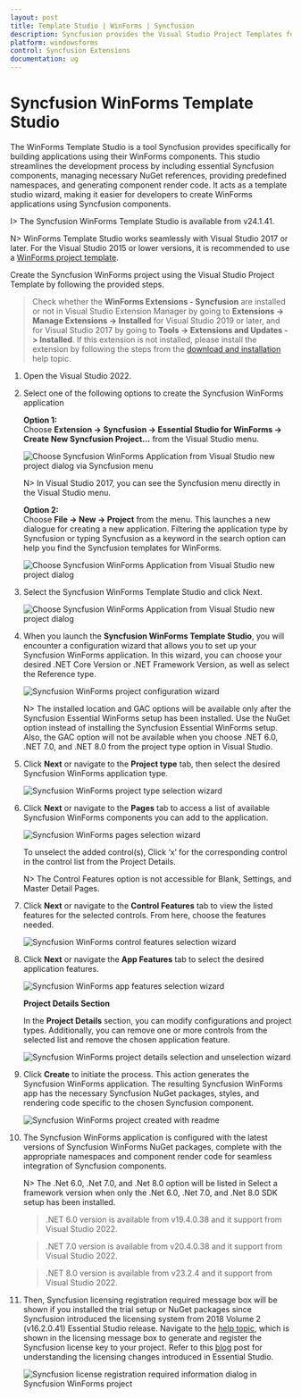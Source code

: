 ```yaml
---
layout: post
title: Template Studio | WinForms | Syncfusion
description: Syncfusion provides the Visual Studio Project Templates for the Syncfusion WinForms platform to create Syncfusion WinForms Application by addiing the required assemblies
platform: windowsforms
control: Syncfusion Extensions
documentation: ug
---
```



# Syncfusion WinForms Template Studio

The WinForms Template Studio is a tool Syncfusion provides specifically for building applications using their WinForms components. This studio streamlines the development process by including essential Syncfusion components, managing necessary NuGet references, providing predefined namespaces, and generating component render code. It acts as a template studio wizard, making it easier for developers to create WinForms applications using Syncfusion components.

I> The Syncfusion WinForms Template Studio is available from v24.1.41.

N> WinForms Template Studio works seamlessly with Visual Studio 2017 or later. For the Visual Studio 2015 or lower versions, it is recommended to use a [WinForms project template](https://help.syncfusion.com/windowsforms/visual-studio-integration/create-project).

Create the Syncfusion WinForms project using the Visual Studio Project Template by following the provided steps.

> Check whether the **WinForms Extensions - Syncfusion** are installed or not in Visual Studio Extension Manager by going to **Extensions -> Manage Extensions -> Installed** for Visual Studio 2019 or later, and for Visual Studio 2017 by going to **Tools -> Extensions and Updates -> Installed**. If this extension is not installed, please install the extension by following the steps from the [download and installation](https://help.syncfusion.com/windowsforms/visual-studio-integration/download-and-installation) help topic.

1.	Open the Visual Studio 2022.

2.	Select one of the following options to create the Syncfusion WinForms application

	**Option 1:**  
	Choose **Extension -> Syncfusion -> Essential Studio for WinForms -> Create New Syncfusion Project…** from the Visual Studio menu.
    
	![Choose Syncfusion WinForms Application from Visual Studio new project dialog via Syncfusion menu](Template-Studio-Images/WF-1.png)

	N> In Visual Studio 2017, you can see the Syncfusion menu directly in the Visual Studio menu.

	**Option 2:**   
	Choose **File -> New -> Project** from the menu. This launches a new dialogue for creating a new application. Filtering the application type by Syncfusion or typing Syncfusion as a keyword in the search option can help you find the Syncfusion templates for WinForms.

	![Choose Syncfusion WinForms Application from Visual Studio new project dialog](Template-Studio-Images/WF-2.png)

3.	Select the Syncfusion WinForms Template Studio and click Next.

	![Choose Syncfusion WinForms Application from Visual Studio new project dialog](Template-Studio-Images/WF-3.png)

4.	When you launch the **Syncfusion WinForms Template Studio**, you will encounter a configuration wizard that allows you to set up your Syncfusion WinForms application. In this 	wizard, you can choose your desired .NET Core Version or .NET Framework Version, as well as select the Reference type.

	![Syncfusion WinForms project configuration wizard](Template-Studio-Images/WF-5.png)

	N> The installed location and GAC options will be available only after the Syncfusion Essential WinForms setup has been installed. Use the NuGet option instead of installing the Syncfusion Essential WinForms setup. Also, the GAC option will not be available when you choose .NET 6.0, .NET 7.0, and .NET 8.0 from the project type option in Visual Studio.

5.	Click **Next** or navigate to the **Project type** tab, then select the desired Syncfusion WinForms application type.

	![Syncfusion WinForms project type selection wizard](Template-Studio-Images/WF-4.png)

6.	Click **Next** or navigate to the **Pages** tab to access a list of available Syncfusion WinForms components you can add to the application.

	![Syncfusion WinForms pages selection wizard](Template-Studio-Images/WF-6.png)

	To unselect the added control(s), Click ‘x’ for the corresponding control in the control list from the Project Details.

	N> The Control Features option is not accessible for Blank, Settings, and Master Detail Pages.

7.	Click **Next** or navigate to the **Control Features** tab to view the listed features for the selected controls. From here, choose the features needed.

	![Syncfusion WinForms control features selection wizard](Template-Studio-Images/WF-2.gif)

8.	Click **Next** or navigate the **App Features** tab to select the desired application features.

	![Syncfusion WinForms app features selection wizard](Template-Studio-Images/WF-7.png)

	**Project Details Section**

	In the **Project Details** section, you can modify configurations and project types. Additionally, you can remove one or more controls from the selected list and remove the chosen application feature.

	![Syncfusion WinForms project details selection and unselection wizard](Template-Studio-Images/WF-8.png)

9.	Click **Create** to initiate the process. This action generates the Syncfusion WinForms application. The resulting Syncfusion WinForms app has the necessary Syncfusion NuGet 	packages, styles, and rendering code specific to the chosen Syncfusion component.

	![Syncfusion WinForms project created with readme](Template-Studio-Images/WF-9.png)

10.	The Syncfusion WinForms application is configured with the latest versions of Syncfusion WinForms NuGet packages, complete with the appropriate namespaces and component 			render code for seamless integration of Syncfusion components.

	N> The .Net 6.0, .Net 7.0, and .Net 8.0 option will be listed in  Select a framework version	 when only the .Net 6.0, .Net 7.0, and .Net 8.0 SDK setup has been installed.

	> .NET 6.0 version is available from v19.4.0.38 and it support from Visual Studio 2022.

	> .NET 7.0 version is available from v20.4.0.38 and it support from Visual Studio 2022.

	> .NET 8.0 version is available from v23.2.4 and it support from Visual Studio 2022.

11.	Then, Syncfusion licensing registration required message box will be shown if you installed the trial setup or NuGet packages since Syncfusion introduced the 			licensing system from 2018 Volume 2 (v16.2.0.41) Essential Studio release. Navigate to the [help topic](https://help.syncfusion.com/common/essential-studio/licensing/overview#how-to-generate-syncfusion-license-key), which is shown in the licensing message box to generate and register the Syncfusion license key to your 	project. Refer to this [blog](https://www.syncfusion.com/blogs/post/whats-new-in-2018-volume-2.aspx) post for understanding the licensing changes introduced in 		Essential Studio.

	![Syncfusion license registration required information dialog in Syncfusion WinForms project](Template-Studio-Images/Syncfusion-Project-Template-Gallery-8.png)   